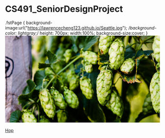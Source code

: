 # CS491_SeniorDesignProject
.fstPage  {
    background-image:url("https://lawrencecheng123.github.io/Seattle.jpg");
    /*background-color: lightgray;*/
    height: 700px;
    width:100%;
    background-size:cover;
}
![Hop](bullion-hop-cones.jpg)
<link rel="stylesheet" href="index.css">
<a href="https://github.com/barisc22/CS491_SeniorDesignProject/raw/master/Hop.pdf" title="Hop">Hop</a>
